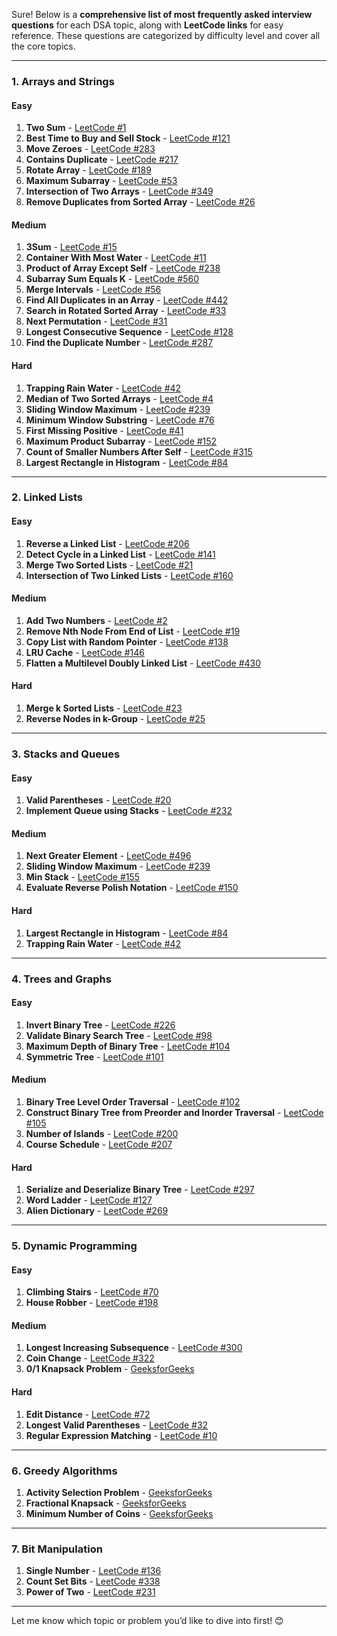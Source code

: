 Sure! Below is a **comprehensive list of most frequently asked interview questions** for each DSA topic, along with **LeetCode links** for easy reference. These questions are categorized by difficulty level and cover all the core topics.

---

### **1. Arrays and Strings**
#### **Easy**
1. **Two Sum** - [LeetCode #1](https://leetcode.com/problems/two-sum/)
2. **Best Time to Buy and Sell Stock** - [LeetCode #121](https://leetcode.com/problems/best-time-to-buy-and-sell-stock/)
3. **Move Zeroes** - [LeetCode #283](https://leetcode.com/problems/move-zeroes/)
4. **Contains Duplicate** - [LeetCode #217](https://leetcode.com/problems/contains-duplicate/)
5. **Rotate Array** - [LeetCode #189](https://leetcode.com/problems/rotate-array/)
6. **Maximum Subarray** - [LeetCode #53](https://leetcode.com/problems/maximum-subarray/)
7. **Intersection of Two Arrays** - [LeetCode #349](https://leetcode.com/problems/intersection-of-two-arrays/)
8. **Remove Duplicates from Sorted Array** - [LeetCode #26](https://leetcode.com/problems/remove-duplicates-from-sorted-array/)

#### **Medium**
1. **3Sum** - [LeetCode #15](https://leetcode.com/problems/3sum/)
2. **Container With Most Water** - [LeetCode #11](https://leetcode.com/problems/container-with-most-water/)
3. **Product of Array Except Self** - [LeetCode #238](https://leetcode.com/problems/product-of-array-except-self/)
4. **Subarray Sum Equals K** - [LeetCode #560](https://leetcode.com/problems/subarray-sum-equals-k/)
5. **Merge Intervals** - [LeetCode #56](https://leetcode.com/problems/merge-intervals/)
6. **Find All Duplicates in an Array** - [LeetCode #442](https://leetcode.com/problems/find-all-duplicates-in-an-array/)
7. **Search in Rotated Sorted Array** - [LeetCode #33](https://leetcode.com/problems/search-in-rotated-sorted-array/)
8. **Next Permutation** - [LeetCode #31](https://leetcode.com/problems/next-permutation/)
9. **Longest Consecutive Sequence** - [LeetCode #128](https://leetcode.com/problems/longest-consecutive-sequence/)
10. **Find the Duplicate Number** - [LeetCode #287](https://leetcode.com/problems/find-the-duplicate-number/)

#### **Hard**
1. **Trapping Rain Water** - [LeetCode #42](https://leetcode.com/problems/trapping-rain-water/)
2. **Median of Two Sorted Arrays** - [LeetCode #4](https://leetcode.com/problems/median-of-two-sorted-arrays/)
3. **Sliding Window Maximum** - [LeetCode #239](https://leetcode.com/problems/sliding-window-maximum/)
4. **Minimum Window Substring** - [LeetCode #76](https://leetcode.com/problems/minimum-window-substring/)
5. **First Missing Positive** - [LeetCode #41](https://leetcode.com/problems/first-missing-positive/)
6. **Maximum Product Subarray** - [LeetCode #152](https://leetcode.com/problems/maximum-product-subarray/)
7. **Count of Smaller Numbers After Self** - [LeetCode #315](https://leetcode.com/problems/count-of-smaller-numbers-after-self/)
8. **Largest Rectangle in Histogram** - [LeetCode #84](https://leetcode.com/problems/largest-rectangle-in-histogram/)

---

### **2. Linked Lists**
#### **Easy**
1. **Reverse a Linked List** - [LeetCode #206](https://leetcode.com/problems/reverse-linked-list/)
2. **Detect Cycle in a Linked List** - [LeetCode #141](https://leetcode.com/problems/linked-list-cycle/)
3. **Merge Two Sorted Lists** - [LeetCode #21](https://leetcode.com/problems/merge-two-sorted-lists/)
4. **Intersection of Two Linked Lists** - [LeetCode #160](https://leetcode.com/problems/intersection-of-two-linked-lists/)

#### **Medium**
1. **Add Two Numbers** - [LeetCode #2](https://leetcode.com/problems/add-two-numbers/)
2. **Remove Nth Node From End of List** - [LeetCode #19](https://leetcode.com/problems/remove-nth-node-from-end-of-list/)
3. **Copy List with Random Pointer** - [LeetCode #138](https://leetcode.com/problems/copy-list-with-random-pointer/)
4. **LRU Cache** - [LeetCode #146](https://leetcode.com/problems/lru-cache/)
5. **Flatten a Multilevel Doubly Linked List** - [LeetCode #430](https://leetcode.com/problems/flatten-a-multilevel-doubly-linked-list/)

#### **Hard**
1. **Merge k Sorted Lists** - [LeetCode #23](https://leetcode.com/problems/merge-k-sorted-lists/)
2. **Reverse Nodes in k-Group** - [LeetCode #25](https://leetcode.com/problems/reverse-nodes-in-k-group/)

---

### **3. Stacks and Queues**
#### **Easy**
1. **Valid Parentheses** - [LeetCode #20](https://leetcode.com/problems/valid-parentheses/)
2. **Implement Queue using Stacks** - [LeetCode #232](https://leetcode.com/problems/implement-queue-using-stacks/)

#### **Medium**
1. **Next Greater Element** - [LeetCode #496](https://leetcode.com/problems/next-greater-element-i/)
2. **Sliding Window Maximum** - [LeetCode #239](https://leetcode.com/problems/sliding-window-maximum/)
3. **Min Stack** - [LeetCode #155](https://leetcode.com/problems/min-stack/)
4. **Evaluate Reverse Polish Notation** - [LeetCode #150](https://leetcode.com/problems/evaluate-reverse-polish-notation/)

#### **Hard**
1. **Largest Rectangle in Histogram** - [LeetCode #84](https://leetcode.com/problems/largest-rectangle-in-histogram/)
2. **Trapping Rain Water** - [LeetCode #42](https://leetcode.com/problems/trapping-rain-water/)

---

### **4. Trees and Graphs**
#### **Easy**
1. **Invert Binary Tree** - [LeetCode #226](https://leetcode.com/problems/invert-binary-tree/)
2. **Validate Binary Search Tree** - [LeetCode #98](https://leetcode.com/problems/validate-binary-search-tree/)
3. **Maximum Depth of Binary Tree** - [LeetCode #104](https://leetcode.com/problems/maximum-depth-of-binary-tree/)
4. **Symmetric Tree** - [LeetCode #101](https://leetcode.com/problems/symmetric-tree/)

#### **Medium**
1. **Binary Tree Level Order Traversal** - [LeetCode #102](https://leetcode.com/problems/binary-tree-level-order-traversal/)
2. **Construct Binary Tree from Preorder and Inorder Traversal** - [LeetCode #105](https://leetcode.com/problems/construct-binary-tree-from-preorder-and-inorder-traversal/)
3. **Number of Islands** - [LeetCode #200](https://leetcode.com/problems/number-of-islands/)
4. **Course Schedule** - [LeetCode #207](https://leetcode.com/problems/course-schedule/)

#### **Hard**
1. **Serialize and Deserialize Binary Tree** - [LeetCode #297](https://leetcode.com/problems/serialize-and-deserialize-binary-tree/)
2. **Word Ladder** - [LeetCode #127](https://leetcode.com/problems/word-ladder/)
3. **Alien Dictionary** - [LeetCode #269](https://leetcode.com/problems/alien-dictionary/)

---

### **5. Dynamic Programming**
#### **Easy**
1. **Climbing Stairs** - [LeetCode #70](https://leetcode.com/problems/climbing-stairs/)
2. **House Robber** - [LeetCode #198](https://leetcode.com/problems/house-robber/)

#### **Medium**
1. **Longest Increasing Subsequence** - [LeetCode #300](https://leetcode.com/problems/longest-increasing-subsequence/)
2. **Coin Change** - [LeetCode #322](https://leetcode.com/problems/coin-change/)
3. **0/1 Knapsack Problem** - [GeeksforGeeks](https://www.geeksforgeeks.org/0-1-knapsack-problem-dp-10/)

#### **Hard**
1. **Edit Distance** - [LeetCode #72](https://leetcode.com/problems/edit-distance/)
2. **Longest Valid Parentheses** - [LeetCode #32](https://leetcode.com/problems/longest-valid-parentheses/)
3. **Regular Expression Matching** - [LeetCode #10](https://leetcode.com/problems/regular-expression-matching/)

---

### **6. Greedy Algorithms**
1. **Activity Selection Problem** - [GeeksforGeeks](https://www.geeksforgeeks.org/activity-selection-problem-greedy-algo-1/)
2. **Fractional Knapsack** - [GeeksforGeeks](https://www.geeksforgeeks.org/fractional-knapsack-problem/)
3. **Minimum Number of Coins** - [GeeksforGeeks](https://www.geeksforgeeks.org/find-minimum-number-of-coins-that-make-a-change/)

---

### **7. Bit Manipulation**
1. **Single Number** - [LeetCode #136](https://leetcode.com/problems/single-number/)
2. **Count Set Bits** - [LeetCode #338](https://leetcode.com/problems/counting-bits/)
3. **Power of Two** - [LeetCode #231](https://leetcode.com/problems/power-of-two/)

---

Let me know which topic or problem you’d like to dive into first! 😊